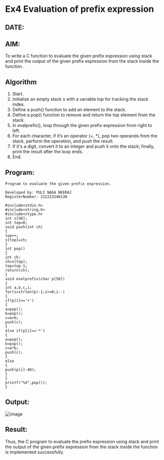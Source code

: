 # Ex4 Evaluation of prefix expression
## DATE: 
## AIM:
To write a C function to evaluate the given prefix expression using stack and print the output of the given prefix expression from the stack inside the function . 

## Algorithm
1. Start. 
2. Initialize an empty stack s with a variable top for tracking the stack index. 
3. Define a push() function to add an element to the stack. 
4. Define a pop() function to remove and return the top element from the stack. 
5. In evalprefix(), loop through the given prefix expression from right to left. 
6. For each character, if it’s an operator (+, *), pop two operands from the stack, perform the 
operation, and push the result. 
7. If it's a digit, convert it to an integer and push it onto the stack; finally, print the result after 
the loop ends. 
8. End.
## Program:
```
Program to evaluate the given prefix expression.

Developed by: PULI NAGA NEERAJ
RegisterNumber: 212223240130

#include<stdio.h> 
#include<string.h> 
#include<ctype.h> 
int s[50]; 
int top=0; 
void push(int ch) 
{ 
top++; 
s[top]=ch; 
}  
int pop() 
{ 
int ch; 
ch=s[top]; 
top=top-1; 
return(ch); 
}
void evalprefix(char p[50]) 
{ 
int a,b,c,i; 
for(i=strlen(p)-1;i>=0;i--) 
{ 
if(p[i]=='+') 
{ 
a=pop(); 
b=pop(); 
c=a+b; 
push(c); 
} 
else if(p[i]=='*') 
{ 
a=pop(); 
b=pop(); 
c=a*b; 
push(c); 
} 
else 
{ 
push(p[i]-48); 
} 
} 
printf("%d",pop()); 
} 
```

## Output:
![image](https://github.com/user-attachments/assets/e636ceb2-e918-4f14-805c-837d85b6d991)

## Result:
Thus, the C program to evaluate the prefix expression using stack and print the output of the given prefix expression from the stack inside the function is implemented successfully.

